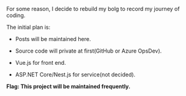 For some reason, I decide to rebuild my bolg to record my journey of coding.

The initial plan is:

* Posts will be maintained here.

* Source code will private at first(GitHub or Azure OpsDev).

* Vue.js for front end.

* ASP.NET Core/Nest.js for service(not decided).

**Flag: This project will be maintained frequently.**

